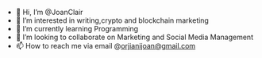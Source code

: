 - 👋 Hi, I’m @JoanClair
- 👀 I’m interested in writing,crypto and blockchain marketing 
- 🌱 I’m currently learning Programming 
- 💞️ I’m looking to collaborate on Marketing and Social Media Management 
- 📫 How to reach me via email @orjianijoan@gmail.com

<!---
JoanClair/JoanClair is a ✨ special ✨ repository because its `README.md` (this file) appears on your GitHub profile.
You can click the Preview link to take a look at your changes.
--->
